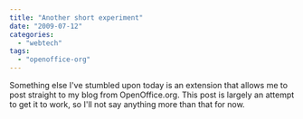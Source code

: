 ```yaml
---
title: "Another short experiment"
date: "2009-07-12"
categories: 
  - "webtech"
tags: 
  - "openoffice-org"
---
```


Something else I've stumbled upon today is an extension that allows me to post straight to my blog from OpenOffice.org. This post is largely an attempt to get it to work, so I'll not say anything more than that for now.

